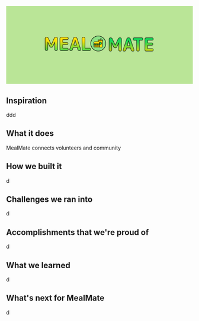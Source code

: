 ![HaveHerBack Logo](mealmatelogo.PNG)
## Inspiration
ddd
## What it does
MealMate connects volunteers and community
## How we built it
d
## Challenges we ran into
d
## Accomplishments that we're proud of
d
## What we learned
d
## What's next for MealMate
d
